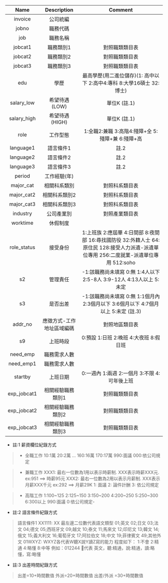 | Name        | Description               | Comment                                                                                                                                  |
| :----:      | :-----------:             | :-------:                                                                                                                                |
| invoice     | 公司統編                  |                                                                                                                                          |
| jobno       | 職務代碼                  |                                                                                                                                          |
| job         | 職務名稱                  |                                                                                                                                          |
| jobcat1     | 職務類別1                 | 對照職類類目表                                                                                                                           |
| jobcat2     | 職務類別2                 | 對照職類類目表                                                                                                                           |
| jobcat3     | 職務類別3                 | 對照職類類目表                                                                                                                           |
| edu         | 學歷                      | 最高學歷(用二進位儲存)(1: 高中以下 2:高中4:專科 8:大學16碩士 32:博士)                                                                    |
| salary_low  | 希望待遇(LOW)             | 單位K (註.1)                                                                                                                             |
| salary_high | 希望待遇(HIGH)            | 單位K (註.1)                                                                                                                             |
| role        | 工作型態                  | 1:全職2:兼職 3:高階4:殘障+全 5:殘障+兼 6:殘障+高                                                                                         |
| language1   | 語言條件1                 | 註.2                                                                                                                                     |
| language2   | 語言條件2                 | 註.2                                                                                                                                     |
| language3   | 語言條件3                 | 註.2                                                                                                                                     |
| period      | 工作經驗(年)              |                                                                                                                                          |
| major_cat   | 相關科系類別              | 對照科系類目表                                                                                                                           |
| major_cat2  | 相關科系類別2             | 對照科系類目表                                                                                                                           |
| major_cat3  | 相關科系類別3             | 對照科系類目表                                                                                                                           |
| industry    | 公司產業別                | 對照產業類目表                                                                                                                           |
| worktime    | 休假制度                  |                                                                                                                                          |
| role_status | 接受身份                  | 1:上班族 2:應屆畢 4:日間部 8:夜間部 16:尋找國防役 32:外籍人士 64:原住民 128:接受人力派遺-派遺單位專用 256:二度就業-派遺單位專用 512:soho |
| s2          | 管理責任                  | -1:該職務尚未填寫 0:無 1:4人以下 2:5-8人 3:9-12人 4:13人以上 5:未定                                                                      |
| s3          | 是否出差                  | -1:該職務尚未填寫 0:無 1:1個月內 2:3個月以下 3:6個月以下 4:7個月以上 5:未定 (註.3)                                                       |
| addr_no     | 應徵方式-工作地址區域編碼 | 對照地區類目表                                                                                                                           |
| s9          | 上班時段                  | 0:預設 1:日班 2:晚班 4:大夜班 8:假日班                                                                                                   |
| need_emp    | 職務需求人數              |                                                                                                                                          |
| need_emp1   | 職務需求人數              |                                                                                                                                          |
| startby     | 上班日期                  | 0:一週內 1:兩週 2:一個月 3:不限 4:可年後上班                                                                                             |
| exp_jobcat1 | 相關經驗職務類別1         | 對照職類類目表                                                                                                                           |
| exp_jobcat2 | 相關經驗職務類別2         | 對照職類類目表                                                                                                                           |
| exp_jobcat3 | 相關經驗職務類別3         | 對照職類類目表                                                                                                                           |

* 註:1 薪資欄位紀錄方式

> + 全職工作
10:1萬
20:2萬
...
160:16萬
170:17萬
990:面議
000:依公司規定

> + 兼職工作
XXX1: 最右一位數為1用以表示時薪制. XXX表示時薪XXX元. ex:951 ==> 時薪95元
XXX2: 最右一位數為2用以表示月薪制. XXX表示月薪XXX千元 ex:292 ==> 月薪29K
1: 面議
2: 論件計酬
3: 依公司規定

> + 高階工作
1:100~125
2:125~150
3:150~200
4:200~250
5:250~300
6:300以上
990:面議
0:依公司規定- 

* 註:2 語言條件紀錄方式

> 語言條件1
XX1111: XX 最左邊二位數代表語文類型 
01;英文
02;日文
03;法文
04;德文
05;西班牙文
09;越文
10;泰文
11;馬來文
12;印尼文
13;韓文
14;俄文
15;義大利文
16;葡萄牙文
17;阿拉伯文
18;中文
19;菲律賓文
49;其他外文
01WXYZ: WXYZ各代表W聽X說Y讀Z寫的能力
程度如下：
1:不會
2:精通
4:略懂
8:中等
例如：012244 代表 英文，聽:精通，說:精通，讀:略懂，寫:略懂

* 註:3 出差時間紀錄方式

> 出差=10+時間數值 外派=20+時間數值 出差/外派 =30+時間數值

